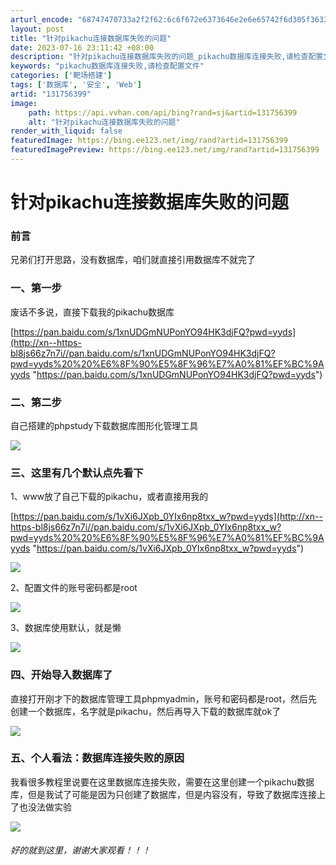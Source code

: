```yaml
---
arturl_encode: "68747470733a2f2f62:6c6f672e6373646e2e6e65742f6d305f36333030313831332f:61727469636c652f64657461696c732f313331373536333939"
layout: post
title: "针对pikachu连接数据库失败的问题"
date: 2023-07-16 23:11:42 +08:00
description: "针对pikachu连接数据库失败的问题_pikachu数据库连接失败,请检查配置文件"
keywords: "pikachu数据库连接失败,请检查配置文件"
categories: ['靶场搭建']
tags: ['数据库', '安全', 'Web']
artid: "131756399"
image:
    path: https://api.vvhan.com/api/bing?rand=sj&artid=131756399
    alt: "针对pikachu连接数据库失败的问题"
render_with_liquid: false
featuredImage: https://bing.ee123.net/img/rand?artid=131756399
featuredImagePreview: https://bing.ee123.net/img/rand?artid=131756399
---
```


# 针对pikachu连接数据库失败的问题

### 前言

兄弟们打开思路，没有数据库，咱们就直接引用数据库不就完了

### 一、第一步

废话不多说，直接下载我的pikachu数据库

[​​​​​​https://pan.baidu.com/s/1xnUDGmNUPonYO94HK3djFQ?pwd=yyds](http://xn--https-bl8js66z7n7i//pan.baidu.com/s/1xnUDGmNUPonYO94HK3djFQ?pwd=yyds%20%20%E6%8F%90%E5%8F%96%E7%A0%81%EF%BC%9Ayyds "​​​​​​https://pan.baidu.com/s/1xnUDGmNUPonYO94HK3djFQ?pwd=yyds")

### 二、第二步

自己搭建的phpstudy下载数据库图形化管理工具

![](https://i-blog.csdnimg.cn/blog_migrate/e78313157438e600ccdf1b735d3a0143.png)

### 三、这里有几个默认点先看下

1、www放了自己下载的pikachu，或者直接用我的

[https://pan.baidu.com/s/1vXi6JXpb_0YIx6np8txx_w?pwd=yyds](http://xn--https-bl8js66z7n7i//pan.baidu.com/s/1vXi6JXpb_0YIx6np8txx_w?pwd=yyds%20%20%E6%8F%90%E5%8F%96%E7%A0%81%EF%BC%9Ayyds "https://pan.baidu.com/s/1vXi6JXpb_0YIx6np8txx_w?pwd=yyds")

![](https://i-blog.csdnimg.cn/blog_migrate/7b6e8c9126e3cddb8ed9e4318f4d80c4.png)

2、配置文件的账号密码都是root

![](https://i-blog.csdnimg.cn/blog_migrate/5c4c1e7c03ba54451d1e104f90d6312f.png)

3、数据库使用默认，就是懒

![](https://i-blog.csdnimg.cn/blog_migrate/db5c5171dccc2f25df290f98a48eb9ab.png)

### 四、开始导入数据库了

直接打开刚才下的数据库管理工具phpmyadmin，账号和密码都是root，然后先创建一个数据库，名字就是pikachu，然后再导入下载的数据库就ok了

![](https://i-blog.csdnimg.cn/blog_migrate/1aa47b60b5cbc3044e559c7c58798e89.png)

### 五、个人看法：数据库连接失败的原因

我看很多教程里说要在这里数据库连接失败，需要在这里创建一个pikachu数据库，但是我试了可能是因为只创建了数据库，但是内容没有，导致了数据库连接上了也没法做实验

![](https://i-blog.csdnimg.cn/blog_migrate/6489ab7dce2ca10aef6b40a3eb000bc5.png)

###### 好的就到这里，谢谢大家观看！！！